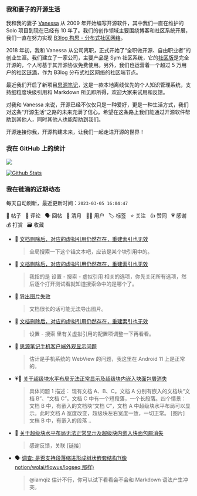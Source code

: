 ### 我和妻子的开源生活

我和我的妻子 [Vanessa](https://github.com/Vanessa219) 从 2009 年开始编写开源软件，其中我们一直在维护的 Solo 项目到现在已经有 10 年了。我们的创作领域主要围绕博客和社区系统开展，我们一直在努力实现 [B3log 构思 - 分布式社区网络](https://ld246.com/article/1546941897596)。

2018 年初，我和 Vanessa 从公司离职，正式开始了“全职做开源、自由职业者”的创业生涯。我们建立了一家公司，主要产品是 Sym 社区系统，它的[社区版](https://github.com/88250/symphony)是完全开源的，个人可基于其开源协议免费使用。另外，我们也运营着一个超过 5 万用户的社区[链滴](https://ld246.com)，作为 B3log 分布式社区网络的社区端节点。

最近我们开启了新项目[思源笔记](https://github.com/siyuan-note/siyuan)，这是一款本地离线优先的个人知识管理系统，支持细粒度块级引用和 Markdown 所见即所得，欢迎大家来试用和反馈。

对我和 Vanessa 来说，开源已经不仅仅只是一种爱好，更是一种生活方式，我们对这条“开源生活”之路的未来充满了信心。希望在这条路上我们能通过开源软件帮助到其他人，同时其他人也能帮助到我们。

开源连接你我，开源构建未来，让我们一起走进开源的世界！

### 我在 GitHub 上的统计

<a title="Hits" target="_blank" href="https://github.com/88250/88250"><img src="https://hits.b3log.org/88250/88250.svg"></a>

[![Github Stats](https://github-readme-stats.vercel.app/api?username=88250&theme=tokyonight&show_icons=true)](https://github.com/88250)

<!--events start -->

### 我在链滴的近期动态

每天自动刷新，最近更新时间：`2023-03-05 16:04:47`

📝 帖子 &nbsp; 💬 评论 &nbsp; 🗣 回帖 &nbsp; 🌙 清月 &nbsp; 👨‍💻 用户 &nbsp; 🏷️ 标签 &nbsp; ⭐️ 关注 &nbsp; 👍 赞同 &nbsp; 💗 感谢 &nbsp; 💰 打赏 &nbsp; 🗃 收藏

* 💬 [文档删除后，对应的虚拟引用仍然存在，重建索引也无效](https://ld246.com/article/1677850193091/comment/1677984192370#comments)

  > 全局搜索一下这个锚文本吧，应该是某个块引用中的。
* 💬 [文档删除后，对应的虚拟引用仍然存在，重建索引也无效](https://ld246.com/article/1677850193091/comment/1677982381572#comments)

  > 我指的是 设置 - 搜索 - 虚拟引用 相关的选项，你先关闭所有选项，然后逐个打开测试看就知道搜索命中的是哪个了。
* 💬 [导出图片失败](https://ld246.com/article/1677954820932/comment/1677977802032#comments)

  > 文档很长的话可能无法导出图片。
* 💬 [文档删除后，对应的虚拟引用仍然存在，重建索引也无效](https://ld246.com/article/1677850193091/comment/1677973085349#comments)

  > 设置 - 搜索 里有关虚拟引用的配置项调整一下再看看。
* 💬 [思源笔记手机客户端外观显示问题](https://ld246.com/article/1677947093387/comment/1677947228202#comments)

  > 估计是手机系统的 WebView 的问题，我这里在 Android 11 上是正常的。
* 💗📝 [关于超级块水平布局无法正常显示及超级块内嵌入块面包屑消失](https://ld246.com/article/1677858389162)

  > 具体问题 1 描述： 现有文档 A、B、C。文档 A 分别有嵌入的文档块“文档 B”、“文档 C”。文档 C 中有一个短段落，一个长段落。四个情景： 文档 B 中，有嵌入的文档块“文档 C”，文档 A 中超级块水平布局可以显示。此时文档 A 宽度改变，超级块左右宽度一致，一切正常。 [图片] 文档 B 中，有嵌入的段落 ..
* 💬 [关于超级块水平布局无法正常显示及超级块内嵌入块面包屑消失](https://ld246.com/article/1677858389162/comment/1677946847224#comments)

  > 感谢反馈，关联 [链接]
* 🗣 [调查: 是否支持段落缩进形成树状嵌套结构?(像 notion/wolai/flowus/logseq 那样)](https://ld246.com/article/1677942450840/comment/1677942611598#comments)

  > @iamqiz 估计不行，你可以试下看看会不会和 Markdown 语法产生冲突。


<!--events end -->
